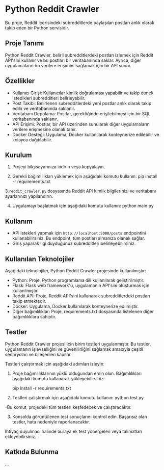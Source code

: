 # Python Reddit Crawler

Bu proje, Reddit içerisindeki subredditlerde paylaşılan postları anlık olarak takip eden bir Python servisidir.

## Proje Tanımı

Python Reddit Crawler, belirli subredditlerdeki postları izlemek için Reddit API'sini kullanır ve bu postları bir veritabanında saklar. Ayrıca, diğer uygulamaların bu verilere erişimini sağlamak için bir API sunar.

## Özellikler

- Kullanıcı Girişi: Kullanıcılar kimlik doğrulaması yapabilir ve takip etmek istedikleri subredditleri belirleyebilir.
- Post Takibi: Belirlenen subredditlerdeki yeni postlar anlık olarak takip edilir ve veritabanında saklanır.
- Veritabanı Depolama: Postlar, gerektiğinde erişilebilmesi için bir SQL veritabanında saklanır.
- API Erişimi: Postlar, bir API üzerinden sunularak diğer uygulamaların verilere erişmesine olanak tanır.
- Docker Desteği: Uygulama, Docker kullanılarak konteynerize edilebilir ve kolayca dağıtılabilir.


## Kurulum
1. Projeyi bilgisayarınıza indirin veya kopyalayın.
    
2. Gerekli bağımlılıkları yüklemek için aşağıdaki komutu kullanın:
    pip install -r requirements.txt

3.`reddit_crawler.py` dosyasında Reddit API kimlik bilgilerinizi ve veritabanı ayarlarınızı yapılandırın.

4. Uygulamayı başlatmak için aşağıdaki komutu kullanın:
    python main.py

## Kullanım

- API istekleri yapmak için `http://localhost:5000/posts` endpointini kullanabilirsiniz. Bu endpoint, tüm postları almanıza olanak sağlar.
- Giriş yaparak ilgi duyduğunuz subredditleri belirleyebilirsiniz.

## Kullanılan Teknolojiler

Aşağıdaki teknolojiler, Python Reddit Crawler projesinde kullanılmıştır:

- Python: Proje, Python programlama dili kullanılarak geliştirilmiştir.
- Flask: Flask web framework'ü, uygulamanın API'sini oluşturmak için kullanılmıştır.
- Reddit API: Proje, Reddit API'sini kullanarak subredditlerdeki postları takip etmektedir.
- Docker: Uygulama, Docker kullanılarak konteynerize edilmiştir.
- Diğer bağımlılıklar: Proje, requirements.txt dosyasında listelenen diğer bağımlılıklara sahiptir.


## Testler

Python Reddit Crawler projesi için birim testleri uygulanmıştır. Bu testler, uygulamanın işlevselliğini ve güvenilirliğini sağlamak amacıyla çeşitli senaryoları ve bileşenleri kapsar.

Testleri çalıştırmak için aşağıdaki adımları izleyin:

1. Proje bağımlılıklarının yüklü olduğundan emin olun. Bağımlılıkları aşağıdaki komutu kullanarak yükleyebilirsiniz:

    pip install -r requirements.txt
    
2. Testleri çalıştırmak için aşağıdaki komutu kullanın: 
    python test.py


-Bu komut, projedeki tüm testleri keşfedecek ve çalıştıracaktır.

3. Konsolda görüntülenen test sonuçlarını kontrol edin. Başarısız olan testler, hata nedeniyle raporlanacaktır.

İhtiyaç duyulması halinde buraya ek test yönergeleri veya talimatları ekleyebilirsiniz.

## Katkıda Bulunma

...



